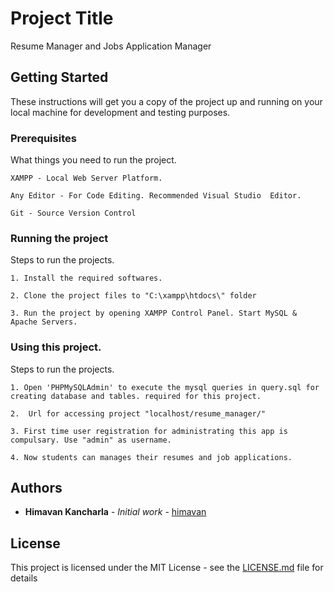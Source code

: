 # Project Title

Resume Manager and Jobs Application Manager

## Getting Started

These instructions will get you a copy of the project up and running on your local machine for development and testing purposes.

### Prerequisites

What things you need to run the project.

```
XAMPP - Local Web Server Platform.
```

```
Any Editor - For Code Editing. Recommended Visual Studio  Editor.
```

```
Git - Source Version Control 
```

### Running the project

Steps to run the projects.

```
1. Install the required softwares.
```

```
2. Clone the project files to "C:\xampp\htdocs\" folder
```

```
3. Run the project by opening XAMPP Control Panel. Start MySQL & Apache Servers.
```

### Using this project.

Steps to run the projects.

```
1. Open 'PHPMySQLAdmin' to execute the mysql queries in query.sql for creating database and tables. required for this project.
```

```
2.  Url for accessing project "localhost/resume_manager/"
```

```
3. First time user registration for administrating this app is compulsary. Use "admin" as username.
```

```
4. Now students can manages their resumes and job applications.
```


## Authors

* **Himavan Kancharla** - *Initial work* - [himavan](https://github.com/himavan)

## License

This project is licensed under the MIT License - see the [LICENSE.md](LICENSE.md) file for details